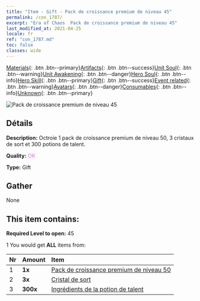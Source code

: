 ```yaml
---
title: "Item - Gift - Pack de croissance premium de niveau 45"
permalink: /con_1787/
excerpt: "Era of Chaos  Pack de croissance premium de niveau 45"
last_modified_at: 2021-04-25
locale: fr
ref: "con_1787.md"
toc: false
classes: wide
---
```

 [Materials](/ItemsFR/){: .btn .btn--primary}[Artifacts](/ItemsFR/Artifacts/){: .btn .btn--success}[Unit Soul](/ItemsFR/UnitSoul/){: .btn .btn--warning}[Unit Awakening](/ItemsFR/UnitAwakening/){: .btn .btn--danger}[Hero Soul](/ItemsFR/HeroSoul/){: .btn .btn--info}[Hero Skill](/ItemsFR/HeroSkill/){: .btn .btn--primary}[Gift](/ItemsFR/Gift/){: .btn .btn--success}[Event related](/ItemsFR/Events/){: .btn .btn--warning}[Avatars](/ItemsFR/Avatars/){: .btn .btn--danger}[Consumables](/ItemsFR/Consumables/){: .btn .btn--info}[Unknown](/ItemsFR/Unknown/){: .btn .btn--primary}

 ![Pack de croissance premium de niveau 45](/images/t/i_907221.png)

## Détails
 **Description:** Octroie 1 pack de croissance premium de niveau 50, 3 cristaux de sort et 300 potions de talent.

 **Quality:** <span style="color: #DA70D6">OK</span>

 **Type:** Gift

## Gather

  None

## This item contains:

 **Required Level to open:** 45

 1 You would get **ALL** items  from:

  | Nr | Amount |     Item    |
  |:---|:-------|:------------|
  | 1 |  **1x** | [Pack de croissance premium de niveau 50](/ItemsFR/con_1788/) |  | 
  | 2 |  **3x** | [Cristal de sort](/ItemsFR/art_189/) |  | 
  | 3 |  **300x** | [Ingrédients de la potion de talent](/ItemsFR/con_1120/) |  | 
